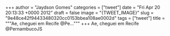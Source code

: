 
+++
author = "Jaydson Gomes"
categories = ["tweet"]
date = "Fri Apr 20 20:13:33 +0000 2012"
draft = false
image = "{TWEET_IMAGE}"
slug = "9e48ce42f94433480320cc0153bbea108ae0002d"
tags = ["tweet"]
title = """Ae, cheguei em Recife @Pe..."""
+++
Ae, cheguei em Recife @PernambucoJS
